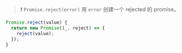 > :heavy_exclamation_mark:  `Promise.reject(error)` 用 `error` 创建一个 rejected 的 promise。



~~~js
Promise.reject(value) {
  return new Promise((_, reject) => {
    reject(value);
  });
}
~~~

